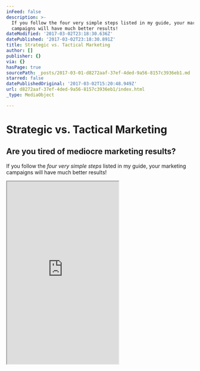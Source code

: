 ```yaml
---
inFeed: false
description: >-
  If you follow the four very simple steps listed in my guide, your marketing
  campaigns will have much better results!
dateModified: '2017-03-02T23:18:30.636Z'
datePublished: '2017-03-02T23:18:30.891Z'
title: Strategic vs. Tactical Marketing
author: []
publisher: {}
via: {}
hasPage: true
sourcePath: _posts/2017-03-01-d8272aaf-37ef-4ded-9a56-8157c3936eb1.md
starred: false
datePublishedOriginal: '2017-03-02T15:20:48.949Z'
url: d8272aaf-37ef-4ded-9a56-8157c3936eb1/index.html
_type: MediaObject

---
```

# Strategic vs. Tactical Marketing

## Are you tired of mediocre marketing results?

If you follow the _four very simple steps_ listed in my guide, your marketing campaigns will have much better results!

<iframe src="https://the-grid.github.io/ed-userhtml/?g=eJy1Vm1v2zYQ_hz_iqtazElRWXaa9CV-KbIuRQo4xYYUGIZhMCjxZDGhSI2k7HhF__uOlKXE6ZoWBQZ_EMw73j33-nDyKI7hZ1wKBRdMyLeFKCu4FEtVV_BOmxLieNabSKGuoTCYT6MkybiKRcmWaAclXcn8lUGmywTLFHmmOSaZZNaKLB4NFy8HmbURGJTTyLqNRFsgugjcpsJp5PDGJV6BnATpl-d7j8tsEUwvbMD1KWXZ9dLoWvGTx_lL_xtDJpGZE4m5G0OulTsZHVU3cI5yhU5k7NmpEUw-s0zZ2KIR-Rg-9_aSp3DKOWx0bUCv72Yg96E3gPQKjREcLVCOgqoVDuE2FtDGi1wh7PZKKnV2PejtAcDvSKFTckpUHEq9EmrZaAYdYHTqCoSKlJB74dvLSwjpdjpIzs9OfwGdN57PP17MIRcSB_A06U2S4I5Sx8UKBJ9G9zLlsxoiYZkTWvnicSxQmc2gtqOjgRTWxSVTVMtQQFunNjMixaTS1r2ppxl7-RpfHbHh0RFPEQ_Z68Pj41cs5z-xshqTR56O-IvRC3yeRVCiKzSB8HejLZw4wOHI48527BFFoFiJD2uEJppGKyYFZw6pZZhZoptGi1QydU0mdCub9SjV8LU0LMisltL30qQ4nF0Wek1gwX8oyVxT1QwZWYoMSmauqWGoDkYsCzeYJHShye8WjlCc-smhjQ3-XQuDPJpNbMVUq8Csowaz19HsKRWIBDPo7kB7Z5KQyV3DlIpcoOSxb-0qgJUsRel70UsxPrs4fT-PZmd-6nzjGrSWon7YOXVJMOPtCVXVbjth6K1EQBms6V9bj8ZFa61FC1vlJrcdkN4PRfHuw-nFWTR7J4x18IG8_nAIfkl8EUFj_n4Et9i37n8M-7y5PGf_C_T5N6DPvxc6BFddGGE2qMe1Wm6bx2925sAvkHDaqNRyRpt-tgPUMC50h7RwpdxplY9__Hp2ry_8UTykofiv7m2F3lCbGvqKwDEPeW4S9h2eRw95JqE3dM9zQoG3Sd27s0SQRtxWWlm0XVUCz_jW2Lub_lbvFhBxhjbx7XnY1NOIC1tJtjlRWiEB3fr8hi1bZxmN-vdaa76hop7cDTIJFeqKiMkWupacFqfzLCIbJiLu8jSENxVmDpZae0qiFWgh9svRKxsk6sJGndjO93hDkSkJmyVr_UOh28JbgEQFwjPPCbDUalk7HIPn6BOIj4fDYXUzjoARM8eFIAoggnKm9pF8OSpN5dPFVxlpcZeKHEtp5-LNNKKSd2PWZqhDuVvTHa9ERqW4HdFLT9_vaej1-lELpuOrB8iu65u0dk6rXQjbMU58Jm-n2l-stjD64R10xVasOe2DNdm0nyT2-YCV7B-t2NoG6ub0fpGa8ftvsiubELCWJwdXtk8QGmOzh13N9vNahXfD_pMD-LSmhOr1IPexW5iCwjWcGsM2-wdjaIXe0n1hc-PP4V_TfhjE_rhRCyeBWPqtzohOwn7udPyJB9apHNLBfEflsFP5vH_1W41mc3AwXjEDT8rsirA0ZwOl32qVS5G5fd9kB-MuDT0_Jmf-ebb7bKCG_hd-x7Wq" height="490" style=""></iframe>